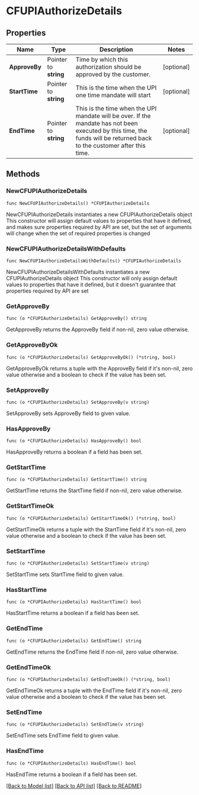 # CFUPIAuthorizeDetails

## Properties

Name | Type | Description | Notes
------------ | ------------- | ------------- | -------------
**ApproveBy** | Pointer to **string** | Time by which this authorization should be approved by the customer. | [optional] 
**StartTime** | Pointer to **string** | This is the time when the UPI one time mandate will start | [optional] 
**EndTime** | Pointer to **string** | This is the time when the UPI mandate will be over. If the mandate has not been executed by this time, the funds will be returned back to the customer after this time. | [optional] 

## Methods

### NewCFUPIAuthorizeDetails

`func NewCFUPIAuthorizeDetails() *CFUPIAuthorizeDetails`

NewCFUPIAuthorizeDetails instantiates a new CFUPIAuthorizeDetails object
This constructor will assign default values to properties that have it defined,
and makes sure properties required by API are set, but the set of arguments
will change when the set of required properties is changed

### NewCFUPIAuthorizeDetailsWithDefaults

`func NewCFUPIAuthorizeDetailsWithDefaults() *CFUPIAuthorizeDetails`

NewCFUPIAuthorizeDetailsWithDefaults instantiates a new CFUPIAuthorizeDetails object
This constructor will only assign default values to properties that have it defined,
but it doesn't guarantee that properties required by API are set

### GetApproveBy

`func (o *CFUPIAuthorizeDetails) GetApproveBy() string`

GetApproveBy returns the ApproveBy field if non-nil, zero value otherwise.

### GetApproveByOk

`func (o *CFUPIAuthorizeDetails) GetApproveByOk() (*string, bool)`

GetApproveByOk returns a tuple with the ApproveBy field if it's non-nil, zero value otherwise
and a boolean to check if the value has been set.

### SetApproveBy

`func (o *CFUPIAuthorizeDetails) SetApproveBy(v string)`

SetApproveBy sets ApproveBy field to given value.

### HasApproveBy

`func (o *CFUPIAuthorizeDetails) HasApproveBy() bool`

HasApproveBy returns a boolean if a field has been set.

### GetStartTime

`func (o *CFUPIAuthorizeDetails) GetStartTime() string`

GetStartTime returns the StartTime field if non-nil, zero value otherwise.

### GetStartTimeOk

`func (o *CFUPIAuthorizeDetails) GetStartTimeOk() (*string, bool)`

GetStartTimeOk returns a tuple with the StartTime field if it's non-nil, zero value otherwise
and a boolean to check if the value has been set.

### SetStartTime

`func (o *CFUPIAuthorizeDetails) SetStartTime(v string)`

SetStartTime sets StartTime field to given value.

### HasStartTime

`func (o *CFUPIAuthorizeDetails) HasStartTime() bool`

HasStartTime returns a boolean if a field has been set.

### GetEndTime

`func (o *CFUPIAuthorizeDetails) GetEndTime() string`

GetEndTime returns the EndTime field if non-nil, zero value otherwise.

### GetEndTimeOk

`func (o *CFUPIAuthorizeDetails) GetEndTimeOk() (*string, bool)`

GetEndTimeOk returns a tuple with the EndTime field if it's non-nil, zero value otherwise
and a boolean to check if the value has been set.

### SetEndTime

`func (o *CFUPIAuthorizeDetails) SetEndTime(v string)`

SetEndTime sets EndTime field to given value.

### HasEndTime

`func (o *CFUPIAuthorizeDetails) HasEndTime() bool`

HasEndTime returns a boolean if a field has been set.


[[Back to Model list]](../README.md#documentation-for-models) [[Back to API list]](../README.md#documentation-for-api-endpoints) [[Back to README]](../README.md)


